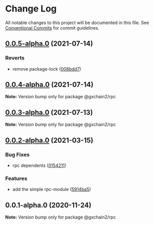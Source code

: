 # Change Log

All notable changes to this project will be documented in this file.
See [Conventional Commits](https://conventionalcommits.org) for commit guidelines.

## [0.0.5-alpha.0](https://github.com/gxchain/gxchain2/compare/v0.0.4-alpha.0...v0.0.5-alpha.0) (2021-07-14)


### Reverts

* remove package-lock ([008bdd7](https://github.com/gxchain/gxchain2/commit/008bdd7864503291873f907e1f872f5ac2622a9e))





## [0.0.4-alpha.0](https://github.com/gxchain/gxchain2/compare/v0.0.3-alpha.0...v0.0.4-alpha.0) (2021-07-14)

**Note:** Version bump only for package @gxchain2/rpc





## [0.0.3-alpha.0](https://github.com/gxchain/gxchain2/compare/v0.0.2-alpha.0...v0.0.3-alpha.0) (2021-07-13)

**Note:** Version bump only for package @gxchain2/rpc





## [0.0.2-alpha.0](https://iz11ro8cf9xz/node/gxchain2/compare/v0.0.1-alpha.0...v0.0.2-alpha.0) (2021-03-15)


### Bug Fixes

* rpc dependents ([0154211](https://iz11ro8cf9xz/node/gxchain2/commits/015421155b7bfb0d03371380c02f335216523d67))


### Features

* add the simple rpc-module ([5914ba5](https://iz11ro8cf9xz/node/gxchain2/commits/5914ba54465b0291d36ee985ea400552827d0c33))





## 0.0.1-alpha.0 (2020-11-24)

**Note:** Version bump only for package @gxchain2/rpc
